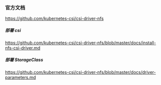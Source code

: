 ### 官方文档
https://github.com/kubernetes-csi/csi-driver-nfs

##### 部署 csi
https://github.com/kubernetes-csi/csi-driver-nfs/blob/master/docs/install-nfs-csi-driver.md

##### 部署 StorageClass
https://github.com/kubernetes-csi/csi-driver-nfs/blob/master/docs/driver-parameters.md
